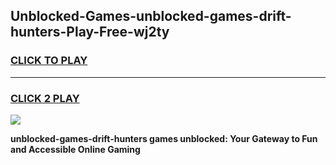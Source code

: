 
## Unblocked-Games-unblocked-games-drift-hunters-Play-Free-wj2ty
<h3>
<a href="https://premium76.site?title=unblocked-games-drift-hunters&ref=09A">CLICK TO PLAY</a></h3>
<hr>

<h3>
<a href="https://premium76.site?title=unblocked-games-drift-hunters&ref=09A">CLICK 2 PLAY</a>
  
</h3>

<a href="https://premium76.site?title=unblocked-games-drift-hunters&ref=09A"><img src="https://clearcache.store/games.png"></a>


**unblocked-games-drift-hunters games unblocked: Your Gateway to Fun and Accessible Online Gaming**
